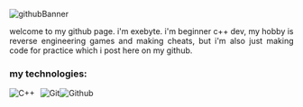 ![githubBanner](https://github.com/user-attachments/assets/1cea9f61-c6ad-4dd7-8c97-f37f157097aa)

<div>
    <p align="justify">
        welcome to my github page. i'm exebyte. i'm beginner c++ dev, my hobby is reverse engineering games and making cheats, but i'm also just making code for practice which i post here on my github.
    </p>
</div>

### my technologies:
<div style="display: flex; align-items: center;">
    <img src="https://ziadoua.github.io/m3-Markdown-Badges/badges/C++/c++2.svg" alt="C++" style="margin-right: 10px;">
    <img src="https://ziadoua.github.io/m3-Markdown-Badges/badges/Git/git3.svg" alt="Git">
    <img src="https://ziadoua.github.io/m3-Markdown-Badges/badges/Github/github3.svg" alt="Github">
</div>
